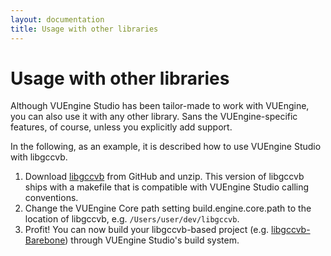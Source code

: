 ```yaml
---
layout: documentation
title: Usage with other libraries
---
```


# Usage with other libraries

Although VUEngine Studio has been tailor-made to work with VUEngine, you can also use it with any other library. Sans the VUEngine-specific features, of course, unless you explicitly add support.

In the following, as an example, it is described how to use VUEngine Studio with libgccvb.

1. Download <a href="https://github.com/VUEngine/libgccvb">libgccvb</a> from GitHub and unzip. This version of libgccvb ships with a makefile that is compatible with VUEngine Studio calling conventions.
2. Change the VUEngine Core path setting <span class="setting">build.engine.core.path</span> to the location of libgccvb, e.g. `/Users/user/dev/libgccvb`.
3. Profit! You can now build your libgccvb-based project (e.g. <a href="https://github.com/VUEngine/libgccvb-Barebone">libgccvb-Barebone</a>) through VUEngine Studio's build system.
